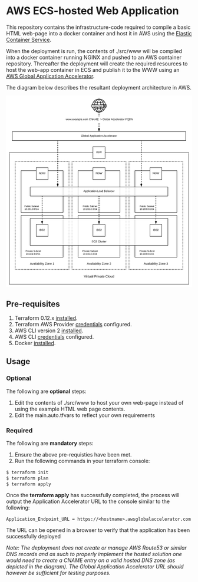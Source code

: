 # AWS ECS-hosted Web Application
This repository contains the infrastructure-code required to compile a basic HTML web-page into a docker container and host it in AWS using the [Elastic Container Service](https://aws.amazon.com/ecs/).

When the deployment is run, the contents of ./src/www will be compiled into a docker container running NGINX and pushed to an AWS container repository. Thereafter the deployment will create the required resources to host the web-app container in ECS and publish it to the WWW using an [AWS Global Application Accelerator](https://aws.amazon.com/global-accelerator).

The diagram below describes the resultant deployment architecture in AWS.


![Alt text](diagram.png?raw=true "Architecture Diagram")

## Pre-requisites
1. Terraform 0.12.x [installed](https://www.terraform.io/downloads.html).
2. Terraform AWS Provider [credentials](https://www.terraform.io/docs/providers/aws/index.html#authentication) configured.
3. AWS CLI version 2 [installed](https://docs.aws.amazon.com/cli/latest/userguide/install-cliv2.html).
4. AWS CLI [credentials](https://docs.aws.amazon.com/cli/latest/userguide/cli-configure-files.html) configured.
5. Docker [installed](https://docs.docker.com/get-docker/).

## Usage
### Optional
The following are **optional** steps:
1. Edit the contents of ./src/www to host your own web-page instead of using the example HTML web page contents.
2. Edit the main.auto.tfvars to reflect your own requirements

### Required
The following are **mandatory** steps:
1. Ensure the above pre-requisties have been met.
2. Run the following commands in your terraform console:
```
$ terraform init
$ terraform plan 
$ terraform apply 
```
Once the **terraform apply** has successfully completed, the process will output the Application Accelerator URL to the console similar to the following:

```
Application_Endpoint_URL = https://<hostname>.awsglobalaccelerator.com
```
The URL can be opened in a browser to verify that the application has been successfully deployed

*Note: The deployment does not create or manage AWS Route53 or similar DNS records and as such to properly implement the hosted solution one would need to create a CNAME entry on a valid hosted DNS zone (as depicted in the diagram). The Global Application Accelerator URL should however be sufficient for testing purposes.*
